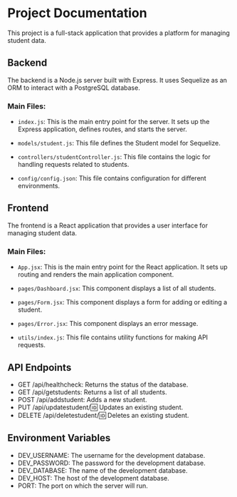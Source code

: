 # Project Documentation

This project is a full-stack application that provides a platform for managing student data.

## Backend

The backend is a Node.js server built with Express. It uses Sequelize as an ORM to interact with a PostgreSQL database.

### Main Files:

- `index.js`: This is the main entry point for the server. It sets up the Express application, defines routes, and starts the server.

- `models/student.js`: This file defines the Student model for Sequelize.

- `controllers/studentController.js`: This file contains the logic for handling requests related to students.

- `config/config.json`: This file contains configuration for different environments.

## Frontend

The frontend is a React application that provides a user interface for managing student data.

### Main Files:

- `App.jsx`: This is the main entry point for the React application. It sets up routing and renders the main application component.

- `pages/Dashboard.jsx`: This component displays a list of all students.

- `pages/Form.jsx`: This component displays a form for adding or editing a student.

- `pages/Error.jsx`: This component displays an error message.

- `utils/index.js`: This file contains utility functions for making API requests.

## API Endpoints

- GET /api/healthcheck: Returns the status of the database.
- GET /api/getstudents: Returns a list of all students.
- POST /api/addstudent: Adds a new student.
- PUT /api/updatestudent/:id: Updates an existing student.
- DELETE /api/deletestudent/:id: Deletes an existing student.

## Environment Variables

- DEV_USERNAME: The username for the development database.
- DEV_PASSWORD: The password for the development database.
- DEV_DATABASE: The name of the development database.
- DEV_HOST: The host of the development database.
- PORT: The port on which the server will run.
